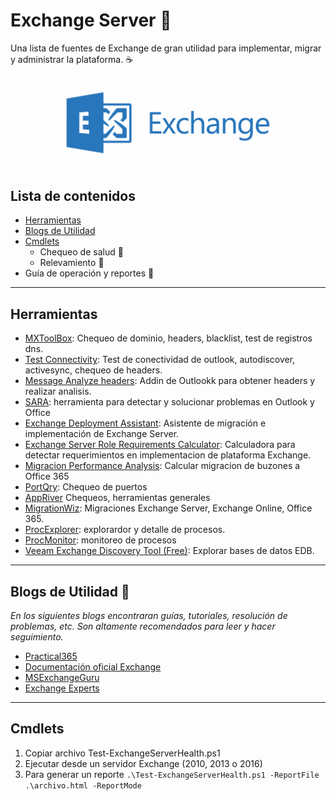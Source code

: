 Exchange Server :e-mail:
=======================================================================
Una lista de fuentes de Exchange de gran utilidad para implementar, migrar y administrar la plataforma. :coffee:

![Exchange Server](https://github.com/yin-yang/Exchange/blob/master/resources/exchange.png)

## Lista de contenidos 

* [Herramientas](https://github.com/yin-yang/Exchange/#Herramientas)
* [Blogs de Utilidad](https://github.com/yin-yang/Exchange/#Blogs-de-utilidad)
* [Cmdlets](https://github.com/yin-yang/Exchange/#Cmdlets)
  * Chequeo de salud :construction:
  * Relevamiento :construction:
* Guía de operación y reportes :construction:

---

## Herramientas

* [MXToolBox](https://mxtoolbox.com/): Chequeo de dominio, headers, blacklist, test de registros dns.
* [Test Connectivity](https://www.testconnectivity.microsoft.com/): Test de conectividad de outlook, autodiscover, activesync, chequeo de headers.
* [Message Analyze headers](https://appsource.microsoft.com/en-us/product/office/WA104005406): Addin de Outlookk para obtener headers y realizar analisis.
* [SARA](https://diagnostics.outlook.com/#/): herramienta para detectar y solucionar problemas en Outlook y Office
* [Exchange Deployment Assistant](https://docs.microsoft.com/en-us/exchange/exchange-deployment-assistant?view=exchserver-2019): Asistente de migración e implementación de Exchange Server.
* [Exchange Server Role Requirements Calculator](https://gallery.technet.microsoft.com/Exchange-2013-Server-Role-f8a61780): Calculadora para detectar requerimientos en implementacion de plataforma Exchange.
* [Migracion Performance Analysis](https://blogs.technet.microsoft.com/exchange/2014/03/24/mailbox-migration-performance-analysis/): Calcular migracion de buzones a Office 365
* [PortQry](https://www.microsoft.com/en-us/download/details.aspx?id=24009): Chequeo de puertos
* [AppRiver](https://tools.appriver.com/) Chequeos, herramientas generales
* [MigrationWiz](https://www.bittitan.com/migrationwiz/why-migrationwiz/): Migraciones Exchange Server, Exchange Online, Office 365.
* [ProcExplorer](https://docs.microsoft.com/en-us/sysinternals/downloads/process-explorer): explorardor y detalle de procesos.
* [ProcMonitor](https://docs.microsoft.com/en-us/sysinternals/downloads/procmon): monitoreo de procesos
* [Veeam Exchange Discovery Tool (Free)](https://www.veeam.com/blog/how-to-free-exchange-discovery-tool-helps-admin.html>): Explorar bases de datos EDB.

---

## Blogs de Utilidad :gem:

*En los siguientes blogs encontraran guías, tutoriales, resolución de problemas, etc. Son altamente recomendados para leer y hacer seguimiento.*

* [Practical365](https://practical365.com)
* [Documentación oficial Exchange](https://docs.microsoft.com/en-us/exchange/) 
* [MSExchangeGuru](http://msexchangeguru.com/)
* [Exchange Experts](https://www.experts-exchange.com/)

---

## Cmdlets

1. Copiar archivo Test-ExchangeServerHealth.ps1
2. Ejecutar desde un servidor Exchange (2010, 2013 o 2016)
3. Para generar un reporte
   `.\Test-ExchangeServerHealth.ps1 -ReportFile .\archivo.html -ReportMode`